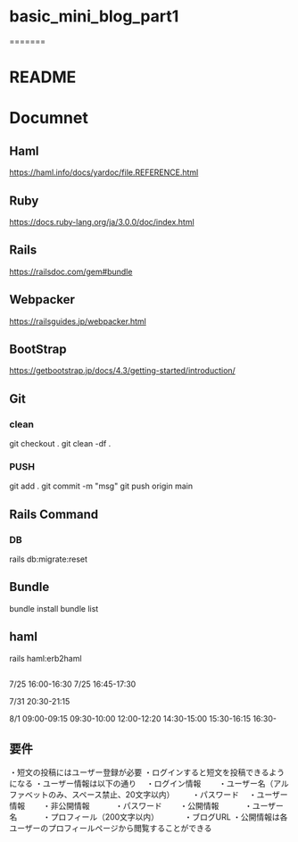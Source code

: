 # basic_mini_blog_part1
=======
# README

# Documnet
## Haml
https://haml.info/docs/yardoc/file.REFERENCE.html

## Ruby
https://docs.ruby-lang.org/ja/3.0.0/doc/index.html

## Rails
https://railsdoc.com/gem#bundle 

## Webpacker
https://railsguides.jp/webpacker.html

## BootStrap
https://getbootstrap.jp/docs/4.3/getting-started/introduction/

## Git
### clean
git checkout .
git clean -df .

### PUSH
git add .
git commit -m "msg"
git push origin main

## Rails Command
### DB
rails db:migrate:reset

## Bundle
bundle install
bundle list

## haml
rails haml:erb2haml

## 
7/25 16:00-16:30
7/25 16:45-17:30

7/31 20:30-21:15

8/1 09:00-09:15
      09:30-10:00
      12:00-12:20
      14:30-15:00
      15:30-16:15
      16:30-

## 要件
・短文の投稿にはユーザー登録が必要
・ログインすると短文を投稿できるようになる
・ユーザー情報は以下の通り
　・ログイン情報
　　・ユーザー名（アルファベットのみ、スペース禁止、20文字以内）
　　・パスワード
　・ユーザー情報
　　・非公開情報
　　　・パスワード
　　・公開情報
　　　・ユーザー名
　　　・プロフィール（200文字以内）
　　　・ブログURL
・公開情報は各ユーザーのプロフィールページから閲覧することができる
